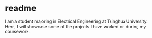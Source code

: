 # readme

I am a student majoring in Electrical Engineering at Tsinghua University. Here, I will showcase some of the projects I have worked on during my coursework.
